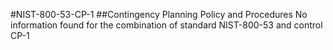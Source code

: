 #NIST-800-53-CP-1
##Contingency Planning Policy and Procedures
No information found for the combination of standard NIST-800-53 and control CP-1
